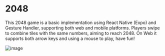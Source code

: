 # 2048


This 2048 game is a basic implementation using React Native (Expo) and Gesture Handler, supporting both web and mobile platforms. Players swipe to combine tiles with the same numbers, aiming to reach 2048. 
On Web it supports both arrow keys and using a mouse to play, have fun!


![image](https://github.com/user-attachments/assets/675ad6de-178f-4d1f-bf89-04ea04a1e1db)
